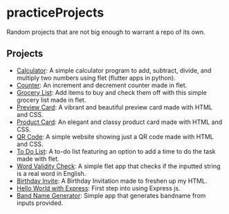 # practiceProjects

Random projects that are not big enough to warrant a repo of its own.

## Projects

- [Calculator](calculator): A simple calculator program to add, subtract, divide, and multiply two numbers using flet (flutter apps in python).
- [Counter](counter): An increment and decrement counter made in flet.
- [Grocery List](grocery_list): Add items to buy and check them off with this simple grocery list made in flet.
- [Preview Card](preview-card): A vibrant and beautiful preview card made with HTML and CSS.
- [Product Card](product-card): An elegant and classy product card made with HTML and CSS.
- [QR Code](qr-code-project): A simple website showing just a QR code made with HTML and CSS.
- [To Do List](todo): A to-do list featuring an option to add a time to do the task made with flet.
- [Word Validity Check](word_valid): A simple flet app that checks if the inputted string is a real word in English.
- [Birthday Invite](Birthday%20Invite): A Birthday Invitation made to freshen up my HTML.
- [Hello World with Express](helloWorldExpress): First step into using Express js.
- [Band Name Generator](bandNameGenerator): Simple app that generates bandname from inputs provided.
